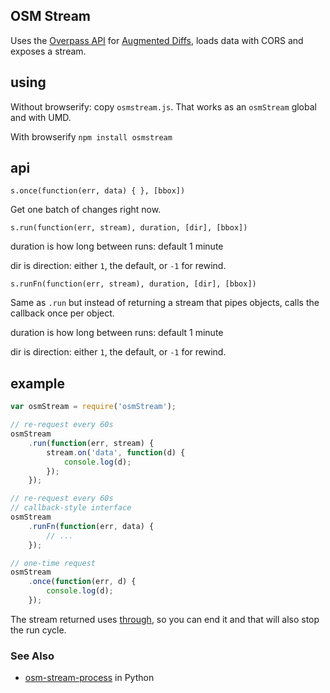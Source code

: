## OSM Stream

Uses the [Overpass API](http://overpass-api.de/) for
[Augmented Diffs](http://wiki.openstreetmap.org/wiki/Overpass_API/Augmented_Diffs),
loads data with CORS and exposes a stream.

## using

Without browserify: copy `osmstream.js`. That works as an `osmStream` global
and with UMD.

With browserify `npm install osmstream`

## api

`s.once(function(err, data) { }, [bbox])`

Get one batch of changes right now.

`s.run(function(err, stream), duration, [dir], [bbox])`

duration is how long between runs: default 1 minute

dir is direction: either `1`, the default, or `-1` for rewind.

`s.runFn(function(err, stream), duration, [dir], [bbox])`

Same as `.run` but instead of returning a stream that pipes objects, calls
the callback once per object.

duration is how long between runs: default 1 minute

dir is direction: either `1`, the default, or `-1` for rewind.

## example

```js
var osmStream = require('osmStream');

// re-request every 60s
osmStream
    .run(function(err, stream) {
        stream.on('data', function(d) {
            console.log(d);
        });
    });

// re-request every 60s
// callback-style interface
osmStream
    .runFn(function(err, data) {
        // ...
    });

// one-time request
osmStream
    .once(function(err, d) {
        console.log(d);
    });
```

The stream returned uses [through](https://github.com/dominictarr/through), so
you can end it and that will also stop the run cycle.

### See Also

* [osm-stream-process](https://github.com/iandees/osm-stream-process) in Python
